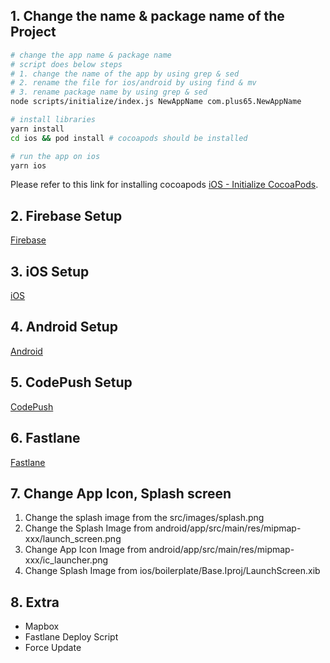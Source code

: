 ## 1. Change the name & package name of the Project

```bash
# change the app name & package name
# script does below steps
# 1. change the name of the app by using grep & sed
# 2. rename the file for ios/android by using find & mv
# 3. rename package name by using grep & sed 
node scripts/initialize/index.js NewAppName com.plus65.NewAppName

# install libraries
yarn install 
cd ios && pod install # cocoapods should be installed 

# run the app on ios
yarn ios
```

Please refer to this link for installing cocoapods [iOS - Initialize CocoaPods](iOS-Initialize-CocoaPods).


## 2. Firebase Setup

[Firebase](Firebase)

## 3. iOS Setup

[iOS](iOS)

## 4. Android Setup

[Android](Android)

## 5. CodePush Setup

[CodePush](CodePush-(deployment))

## 6. Fastlane

[Fastlane](Fastlane-(deployment))

## 7. Change App Icon, Splash screen

1. Change the splash image from the src/images/splash.png
2. Change the Splash Image from android/app/src/main/res/mipmap-xxx/launch_screen.png
3. Change App Icon Image  from android/app/src/main/res/mipmap-xxx/ic_launcher.png
4. Change Splash Image from ios/boilerplate/Base.Iproj/LaunchScreen.xib

## 8. Extra

* Mapbox
* Fastlane Deploy Script
* Force Update

